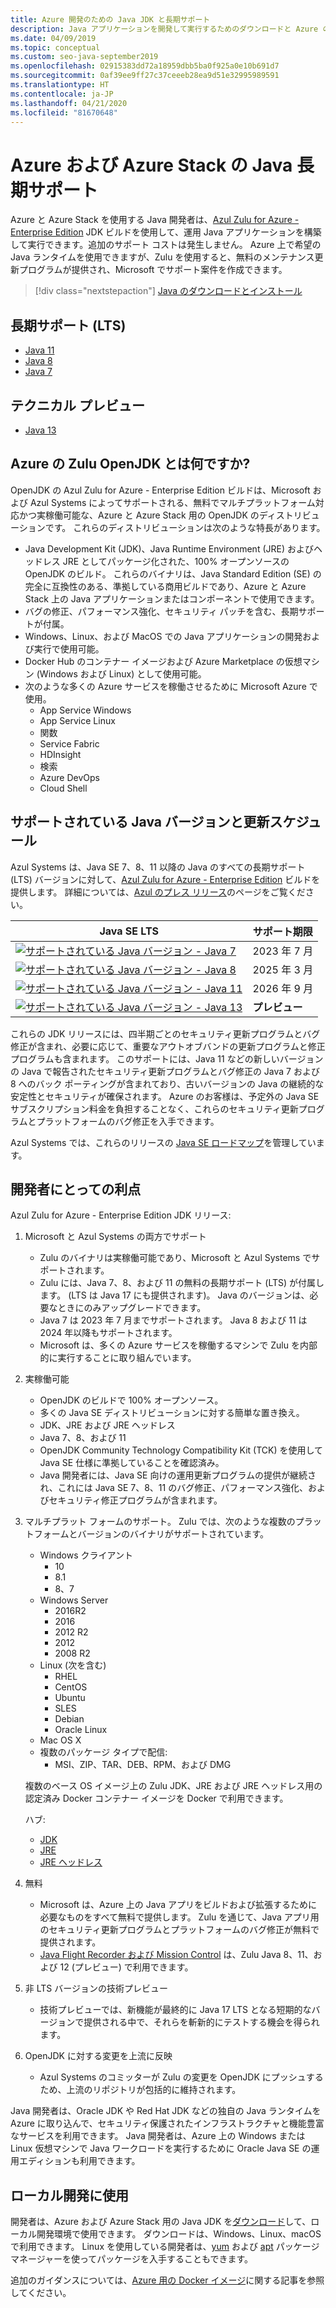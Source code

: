 ```yaml
---
title: Azure 開発のための Java JDK と長期サポート
description: Java アプリケーションを開発して実行するためのダウンロードと Azure のサポートに関する声明。
ms.date: 04/09/2019
ms.topic: conceptual
ms.custom: seo-java-september2019
ms.openlocfilehash: 02915383dd72a18959dbb5ba0f925a0e10b691d7
ms.sourcegitcommit: 0af39ee9ff27c37ceeeb28ea9d51e32995989591
ms.translationtype: HT
ms.contentlocale: ja-JP
ms.lasthandoff: 04/21/2020
ms.locfileid: "81670648"
---
```

# <a name="java-long-term-support-for-azure-and-azure-stack"></a>Azure および Azure Stack の Java 長期サポート

Azure と Azure Stack を使用する Java 開発者は、[Azul Zulu for Azure - Enterprise Edition](https://www.azul.com/downloads/azure-only/zulu/) JDK ビルドを使用して、運用 Java アプリケーションを構築して実行できます。追加のサポート コストは発生しません。 Azure 上で希望の Java ランタイムを使用できますが、Zulu を使用すると、無料のメンテナンス更新プログラムが提供され、Microsoft でサポート案件を作成できます。

> [!div class="nextstepaction"]
> [Java のダウンロードとインストール](java-jdk-install.md)

## <a name="long-term-support-lts"></a>長期サポート (LTS)

* [Java 11](https://www.azul.com/downloads/azure-only/zulu/?&version=java-11-lts)
* [Java 8](https://www.azul.com/downloads/azure-only/zulu/?&version=java-8-lts)
* [Java 7](https://www.azul.com/downloads/azure-only/zulu/?&version=java-7-lts)

## <a name="technical-preview"></a>テクニカル プレビュー

* [Java 13](https://www.azul.com/downloads/azure-only/zulu/?&version=java-13)

## <a name="what-is-the-zulu-openjdk-for-azure"></a>Azure の Zulu OpenJDK とは何ですか?

OpenJDK の Azul Zulu for Azure - Enterprise Edition ビルドは、Microsoft および Azul Systems によってサポートされる、無料でマルチプラットフォーム対応かつ実稼働可能な、Azure と Azure Stack 用の OpenJDK のディストリビューションです。 これらのディストリビューションは次のような特長があります。

* Java Development Kit (JDK)、Java Runtime Environment (JRE) およびヘッドレス JRE としてパッケージ化された、100% オープンソースの OpenJDK のビルド。 これらのバイナリは、Java Standard Edition (SE) の完全に互換性のある、準拠している商用ビルドであり、Azure と Azure Stack 上の Java アプリケーションまたはコンポーネントで使用できます。
* バグの修正、パフォーマンス強化、セキュリティ パッチを含む、長期サポートが付属。
* Windows、Linux、および MacOS での Java アプリケーションの開発および実行で使用可能。
* Docker Hub のコンテナー イメージおよび Azure Marketplace の仮想マシン (Windows および Linux) として使用可能。
* 次のような多くの Azure サービスを稼働させるために Microsoft Azure で使用。
  * App Service Windows
  * App Service Linux
  * 関数
  * Service Fabric
  * HDInsight
  * 検索
  * Azure DevOps
  * Cloud Shell  

## <a name="supported-java-versions-and-update-schedule"></a>サポートされている Java バージョンと更新スケジュール

Azul Systems は、Java SE 7、8、11 以降の Java のすべての長期サポート (LTS) バージョンに対して、[Azul Zulu for Azure - Enterprise Edition](https://www.azul.com/downloads/azure-only/zulu/) ビルドを提供します。 詳細については、[Azul のプレス リリース](https://www.azul.com/press_release/free-java-production-support-for-microsoft-azure-azure-stack)のページをご覧ください。

|Java SE LTS  |サポート期限  |
|---------|----------|
|[![サポートされている Java バージョン - Java 7](media/supported-java-versions-java-7.png)](https://www.azul.com/downloads/azure-only/zulu/?&version=java-7-lts) |2023 年 7 月 |
|[![サポートされている Java バージョン - Java 8](media/supported-java-versions-java-8.png)](https://www.azul.com/downloads/azure-only/zulu/?&version=java-8-lts) |2025 年 3 月|
|[![サポートされている Java バージョン - Java 11](media/supported-java-versions-java-11.png)](https://www.azul.com/downloads/azure-only/zulu/?&version=java-11-lts) |2026 年 9 月|
|[![サポートされている Java バージョン - Java 13](media/supported-java-versions-java-13.png)](https://www.azul.com/downloads/azure-only/zulu/?&version=java-13) |**プレビュー**|

これらの JDK リリースには、四半期ごとのセキュリティ更新プログラムとバグ修正が含まれ、必要に応じて、重要なアウトオブバンドの更新プログラムと修正プログラムも含まれます。  このサポートには、Java 11 などの新しいバージョンの Java で報告されたセキュリティ更新プログラムとバグ修正の Java 7 および 8 へのバック ポーティングが含まれており、古いバージョンの Java の継続的な安定性とセキュリティが確保されます。  Azure のお客様は、予定外の Java SE サブスクリプション料金を負担することなく、これらのセキュリティ更新プログラムとプラットフォームのバグ修正を入手できます。

Azul Systems では、これらのリリースの [Java SE ロードマップ](https://www.azul.com/products/azul_support_roadmap/)を管理しています。

## <a name="benefits-for-developers"></a>開発者にとっての利点

Azul Zulu for Azure - Enterprise Edition JDK リリース:

1. Microsoft と Azul Systems の両方でサポート

   * Zulu のバイナリは実稼働可能であり、Microsoft と Azul Systems でサポートされます。
   * Zulu には、Java 7、8、および 11 の無料の長期サポート (LTS) が付属します。 (LTS は Java 17 にも提供されます)。 Java のバージョンは、必要なときにのみアップグレードできます。
   * Java 7 は 2023 年 7 月までサポートされます。 Java 8 および 11 は 2024 年以降もサポートされます。
   * Microsoft は、多くの Azure サービスを稼働するマシンで Zulu を内部的に実行することに取り組んでいます。

2. 実稼働可能

   * OpenJDK のビルドで 100% オープンソース。
   * 多くの Java SE ディストリビューションに対する簡単な置き換え。
   * JDK、JRE および JRE ヘッドレス
   * Java 7、8、および 11
   * OpenJDK Community Technology Compatibility Kit (TCK) を使用して Java SE 仕様に準拠していることを確認済み。
   * Java 開発者には、Java SE 向けの運用更新プログラムの提供が継続され、これには Java SE 7、8、11 のバグ修正、パフォーマンス強化、およびセキュリティ修正プログラムが含まれます。

3. マルチプラット フォームのサポート。 Zulu では、次のような複数のプラットフォームとバージョンのバイナリがサポートされています。

   * Windows クライアント
     * 10
     * 8.1
     * 8、7
   * Windows Server
     * 2016R2
     * 2016
     * 2012 R2
     * 2012
     * 2008 R2
   * Linux (次を含む)
     * RHEL
     * CentOS
     * Ubuntu
     * SLES
     * Debian
     * Oracle Linux
   * Mac OS X
   * 複数のパッケージ タイプで配信:
     * MSI、ZIP、TAR、DEB、RPM、および DMG

    複数のベース OS イメージ上の Zulu JDK、JRE および JRE ヘッドレス用の認定済み Docker コンテナー イメージを Docker で利用できます。

    ハブ:

    * [JDK](https://hub.docker.com/_/microsoft-java-jdk)
    * [JRE](https://hub.docker.com/_/microsoft-java-jre)
    * [JRE ヘッドレス](https://hub.docker.com/_/microsoft-java-jre-headless)

4. 無料

   * Microsoft は、Azure 上の Java アプリをビルドおよび拡張するために必要なものをすべて無料で提供します。 Zulu を通じて、Java アプリ用のセキュリティ更新プログラムとプラットフォームのバグ修正が無料で提供されます。
   * [Java Flight Recorder および Mission Control](java-jdk-flight-recorder-and-mission-control.md) は、Zulu Java 8、11、および 12 (プレビュー) で利用できます。

5. 非 LTS バージョンの技術プレビュー

   * 技術プレビューでは、新機能が最終的に Java 17 LTS となる短期的なバージョンで提供される中で、それらを斬新的にテストする機会を得られます。

6. OpenJDK に対する変更を上流に反映

   * Azul Systems のコミッターが Zulu の変更を OpenJDK にプッシュするため、上流のリポジトリが包括的に維持されます。

Java 開発者は、Oracle JDK や Red Hat JDK などの独自の Java ランタイムを Azure に取り込んで、セキュリティ保護されたインフラストラクチャと機能豊富なサービスを利用できます。 Java 開発者は、Azure 上の Windows または Linux 仮想マシンで Java ワークロードを実行するために Oracle Java SE の運用エディションも利用できます。

## <a name="use-for-local-development"></a>ローカル開発に使用

開発者は、Azure および Azure Stack 用の Java JDK を[ダウンロード](https://www.azul.com/downloads/azure-only/zulu/)して、ローカル開発環境で使用できます。 ダウンロードは、Windows、Linux、macOS で利用できます。 Linux を使用している開発者は、[yum](https://www.azul.com/downloads/azure-only/zulu/#yum-repo) および [apt](https://www.azul.com/downloads/azure-only/zulu/#apt-repo) パッケージ マネージャーを使ってパッケージを入手することもできます。

追加のガイダンスについては、[Azure 用の Docker イメージ](java-jdk-docker-images.md)に関する記事を参照してください。
